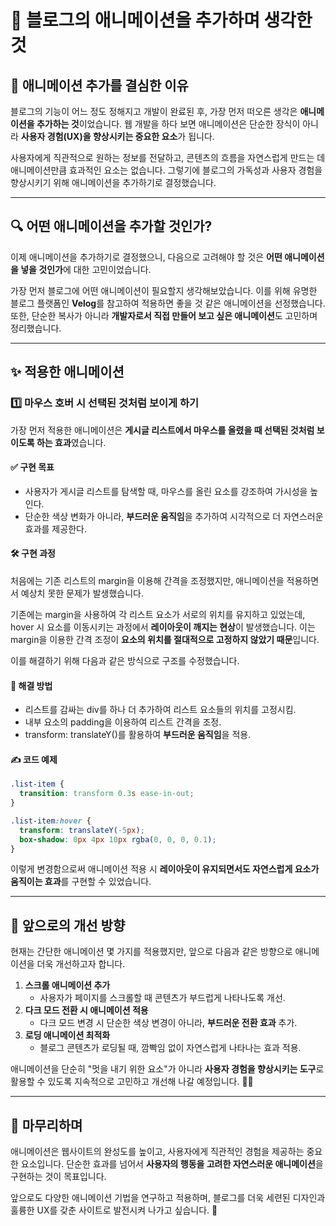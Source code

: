 # 📝 블로그의 애니메이션을 추가하며 생각한 것

## 🎯 애니메이션 추가를 결심한 이유

블로그의 기능이 어느 정도 정해지고 개발이 완료된 후, 가장 먼저 떠오른 생각은 **애니메이션을 추가하는 것**이었습니다. 웹 개발을 하다 보면 애니메이션은 단순한 장식이 아니라 **사용자 경험(UX)을 향상시키는 중요한 요소**가 됩니다.

사용자에게 직관적으로 원하는 정보를 전달하고, 콘텐츠의 흐름을 자연스럽게 만드는 데 애니메이션만큼 효과적인 요소는 없습니다. 그렇기에 블로그의 가독성과 사용자 경험을 향상시키기 위해 애니메이션을 추가하기로 결정했습니다.

---

## 🔍 어떤 애니메이션을 추가할 것인가?

이제 애니메이션을 추가하기로 결정했으니, 다음으로 고려해야 할 것은 **어떤 애니메이션을 넣을 것인가**에 대한 고민이었습니다.

가장 먼저 블로그에 어떤 애니메이션이 필요할지 생각해보았습니다. 이를 위해 유명한 블로그 플랫폼인 **Velog**를 참고하여 적용하면 좋을 것 같은 애니메이션을 선정했습니다. 또한, 단순한 복사가 아니라 **개발자로서 직접 만들어 보고 싶은 애니메이션**도 고민하며 정리했습니다.

---

## ✨ 적용한 애니메이션

### 1️⃣ 마우스 호버 시 선택된 것처럼 보이게 하기

가장 먼저 적용한 애니메이션은 **게시글 리스트에서 마우스를 올렸을 때 선택된 것처럼 보이도록 하는 효과**였습니다.

#### ✅ 구현 목표

- 사용자가 게시글 리스트를 탐색할 때, 마우스를 올린 요소를 강조하여 가시성을 높인다.
- 단순한 색상 변화가 아니라, **부드러운 움직임**을 추가하여 시각적으로 더 자연스러운 효과를 제공한다.

#### 🛠️ 구현 과정

처음에는 기존 리스트의 margin을 이용해 간격을 조정했지만, 애니메이션을 적용하면서 예상치 못한 문제가 발생했습니다.

기존에는 margin을 사용하여 각 리스트 요소가 서로의 위치를 유지하고 있었는데, hover 시 요소를 이동시키는 과정에서 **레이아웃이 깨지는 현상**이 발생했습니다. 이는 margin을 이용한 간격 조정이 **요소의 위치를 절대적으로 고정하지 않았기 때문**입니다.

이를 해결하기 위해 다음과 같은 방식으로 구조를 수정했습니다.

#### 🔹 해결 방법

- 리스트를 감싸는 div를 하나 더 추가하여 리스트 요소들의 위치를 고정시킴.
- 내부 요소의 padding을 이용하여 리스트 간격을 조정.
- transform: translateY()를 활용하여 **부드러운 움직임**을 적용.

#### ✍️ 코드 예제

```css
.list-item {
  transition: transform 0.3s ease-in-out;
}

.list-item:hover {
  transform: translateY(-5px);
  box-shadow: 0px 4px 10px rgba(0, 0, 0, 0.1);
}
```

이렇게 변경함으로써 애니메이션 적용 시 **레이아웃이 유지되면서도 자연스럽게 요소가 움직이는 효과**를 구현할 수 있었습니다.

---

## 🚀 앞으로의 개선 방향

현재는 간단한 애니메이션 몇 가지를 적용했지만, 앞으로 다음과 같은 방향으로 애니메이션을 더욱 개선하고자 합니다.

1. **스크롤 애니메이션 추가**
   - 사용자가 페이지를 스크롤할 때 콘텐츠가 부드럽게 나타나도록 개선.
2. **다크 모드 전환 시 애니메이션 적용**
   - 다크 모드 변경 시 단순한 색상 변경이 아니라, **부드러운 전환 효과** 추가.
3. **로딩 애니메이션 최적화**
   - 블로그 콘텐츠가 로딩될 때, 깜빡임 없이 자연스럽게 나타나는 효과 적용.

애니메이션을 단순히 "멋을 내기 위한 요소"가 아니라 **사용자 경험을 향상시키는 도구**로 활용할 수 있도록 지속적으로 고민하고 개선해 나갈 예정입니다. 🎨✨

---

## 🏁 마무리하며

애니메이션은 웹사이트의 완성도를 높이고, 사용자에게 직관적인 경험을 제공하는 중요한 요소입니다. 단순한 효과를 넘어서 **사용자의 행동을 고려한 자연스러운 애니메이션**을 구현하는 것이 목표입니다.

앞으로도 다양한 애니메이션 기법을 연구하고 적용하며, 블로그를 더욱 세련된 디자인과 훌륭한 UX를 갖춘 사이트로 발전시켜 나가고 싶습니다. 🚀
